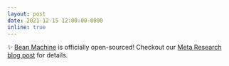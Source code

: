 ```yaml
---
layout: post
date: 2021-12-15 12:00:00-0800
inline: true
---
```


:sparkles: [Bean Machine](https://beanmachine.org/) is officially open-sourced! Checkout our [Meta Research blog post](https://research.facebook.com/blog/2021/12/introducing-bean-machine-a-probabilistic-programming-platform-built-on-pytorch/) for details.